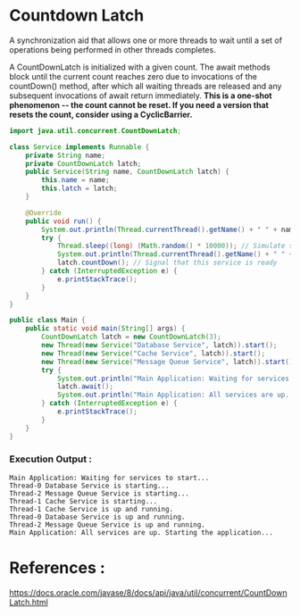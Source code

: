 # Countdown Latch
A synchronization aid that allows one or more threads to wait until a set of operations being performed in other threads completes.

A CountDownLatch is initialized with a given count. The await methods block until the current count reaches zero due to invocations of the countDown() method, after which all waiting threads are released and any subsequent invocations of await return immediately. **This is a one-shot phenomenon -- the count cannot be reset. If you need a version that resets the count, consider using a CyclicBarrier.**

```java
import java.util.concurrent.CountDownLatch;

class Service implements Runnable {
    private String name;
    private CountDownLatch latch;
    public Service(String name, CountDownLatch latch) {
        this.name = name;
        this.latch = latch;
    }

    @Override
    public void run() {
        System.out.println(Thread.currentThread().getName() + " " + name + " is starting...");
        try {
            Thread.sleep((long) (Math.random() * 10000)); // Simulate startup time
            System.out.println(Thread.currentThread().getName() + " " + name + " is up and running.");
            latch.countDown(); // Signal that this service is ready
        } catch (InterruptedException e) {
            e.printStackTrace();
        }
    }
}

public class Main {
    public static void main(String[] args) {
        CountDownLatch latch = new CountDownLatch(3);
        new Thread(new Service("Database Service", latch)).start();
        new Thread(new Service("Cache Service", latch)).start();
        new Thread(new Service("Message Queue Service", latch)).start();
        try {
            System.out.println("Main Application: Waiting for services to start...");
            latch.await();
            System.out.println("Main Application: All services are up. Starting the application...");
        } catch (InterruptedException e) {
            e.printStackTrace();
        }
    }
}
```

### Execution Output :
```
Main Application: Waiting for services to start...
Thread-0 Database Service is starting...
Thread-2 Message Queue Service is starting...
Thread-1 Cache Service is starting...
Thread-1 Cache Service is up and running.
Thread-0 Database Service is up and running.
Thread-2 Message Queue Service is up and running.
Main Application: All services are up. Starting the application...
```
# References :
https://docs.oracle.com/javase/8/docs/api/java/util/concurrent/CountDownLatch.html
